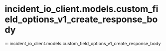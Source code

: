 # incident_io_client.models.custom_field_options_v1_create_response_body

::: incident_io_client.models.custom_field_options_v1_create_response_body